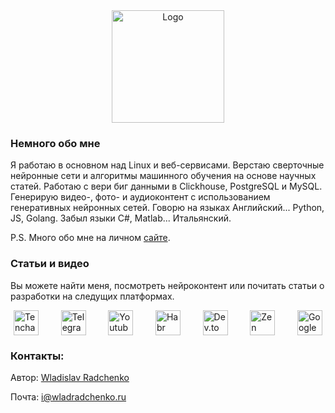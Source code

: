 <div align="center">
  <a href="https://github.com/wladradchenko/wunjo.wladradchenko.ru/blob/55c0254d5b0e28174a364395a2b8d81158928c97/example/man.gif">
    <img src="example/man.gif" alt="Logo" width="180" height="180">
  </a>
</div>

### Немного обо мне

Я работаю в основном над Linux и веб-сервисами.
Верстаю сверточные нейронные сети и алгоритмы машинного обучения на основе научных статей.
Работаю с вери биг данными в Clickhouse, PostgreSQL и MySQL.
Генерирую видео-, фото- и аудиоконтент с использованием генеративных нейронных сетей.
Говорю на языках Английский... Python, JS, Golang.
Забыл языки C#, Matlab... Итальянский.

P.S. Много обо мне на личном [сайте](wladradchenko.ru).

### Статьи и видео

Вы можете найти меня, посмотреть нейроконтент или почитать статьи о разработки на следущих платформах.

<div id="badges" align="left" style="display: flex; justify-content: space-around;">
    <a href="https://tenchat.ru/wladradchenko" target="_blank">
      <img src="https://github.com/wladradchenko/help.wladradchenko.ru/blob/1af1f90a50f9bc9df67e935a15a8d4237eb36d91/social/tenchat.png" width="40" height="40" alt="Tenchat Badge" />
    </a>
    &nbsp;&nbsp;&nbsp;&nbsp;
    <a href="https://t.me/wladradchenko" target="_blank">
      <img src="https://github.com/wladradchenko/help.wladradchenko.ru/blob/1af1f90a50f9bc9df67e935a15a8d4237eb36d91/social/tg.png" width="40" height="40" alt="Telegram Badge" />
    </a>
    &nbsp;&nbsp;&nbsp;&nbsp;
    <a href="https://www.youtube.com/@wladradchenko" target="_blank">
      <img src="https://github.com/wladradchenko/help.wladradchenko.ru/blob/1af1f90a50f9bc9df67e935a15a8d4237eb36d91/social/youtube.png" width="40" height="40" alt="Youtube"/>
    </a>
    &nbsp;&nbsp;&nbsp;&nbsp;
    <a href="https://habr.com/ru/users/wladradchenko" target="_blank">
      <img src="https://github.com/wladradchenko/help.wladradchenko.ru/blob/1af1f90a50f9bc9df67e935a15a8d4237eb36d91/social/habr.png" width="40" height="40" alt="Habr Badge"/>
    </a>
    &nbsp;&nbsp;&nbsp;&nbsp;
    <a href="https://dev.to/wladradchenko" target="_blank">
      <img src="https://github.com/wladradchenko/help.wladradchenko.ru/blob/1af1f90a50f9bc9df67e935a15a8d4237eb36d91/social/dev.png" width="40" height="40" alt="Dev.to Badge"/>
    </a>
    &nbsp;&nbsp;&nbsp;&nbsp;
    <a href="https://dzen.ru/wladradchenko" target="_blank">
      <img src="https://github.com/wladradchenko/help.wladradchenko.ru/blob/1af1f90a50f9bc9df67e935a15a8d4237eb36d91/social/dzen.png" width="40" height="40" alt="Zen Badge"/>
    </a>
    &nbsp;&nbsp;&nbsp;&nbsp;
    <a href="https://play.google.com/store/apps/dev?id=7976922698544412840" target="_blank">
      <img src="https://github.com/wladradchenko/help.wladradchenko.ru/blob/1af1f90a50f9bc9df67e935a15a8d4237eb36d91/social/play.png" width="40" height="40" alt="Google Play Badge"/>
    </a>
</div>

### Контакты:

Автор: [Wladislav Radchenko](https://github.com/wladradchenko/)

Почта: [i@wladradchenko.ru](https://github.com/wladradchenko/wunjo.wladradchenko.ru/blob/main/i@wladradchenko.ru)